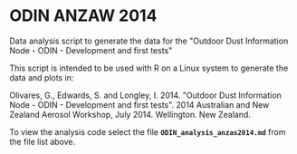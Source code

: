 ODIN ANZAW 2014
===============

Data analysis script to generate the data for the "Outdoor Dust Information Node - ODIN - Development and first tests"

This script is intended to be used with R on a Linux system to generate the data and plots in:

Olivares, G., Edwards, S. and Longley, I. 2014. "Outdoor Dust Information Node - ODIN - Development and first tests".
2014 Australian and New Zealand Aerosol Workshop, July 2014. Wellington. New Zealand.

To view the analysis code select the file **`ODIN_analysis_anzas2014.md`** from the file list above.
